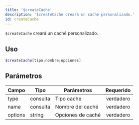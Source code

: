 ```yaml
---
title: '$createCache'
description: '$createCache creará un caché personalizado.'
id: createCache
---
```


`$createCache` creará un caché personalizado.

## Uso

```php
$createCache[tipo;nombre;opciones]
```

## Parámetros

| Campo   | Tipo     | Parámetros        | Requerido |
| ------- | -------- | ----------------- |:---------:|
| type    | consulta | Tipo cache        | verdadero |
| name    | consulta | Nombre del caché  | verdadero |
| options | string   | Opciones de caché | verdadero |